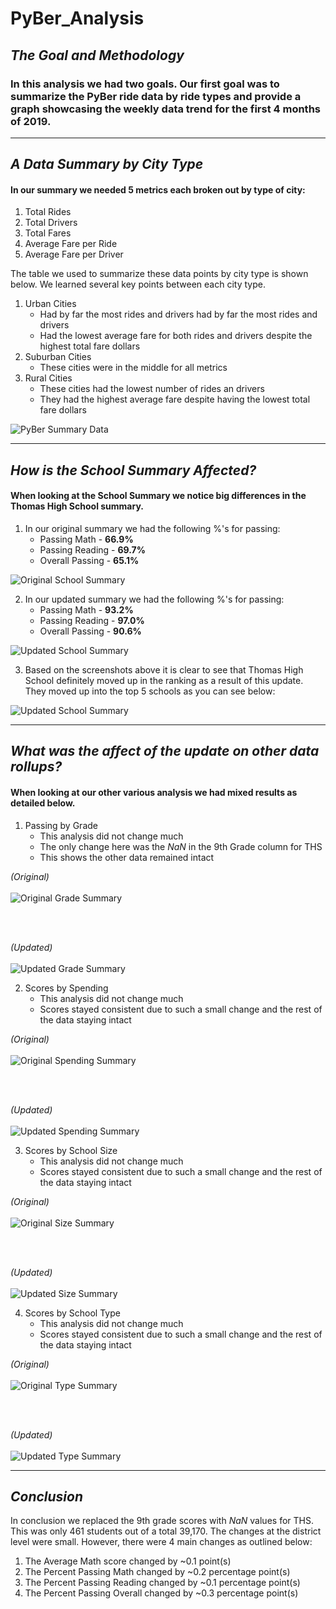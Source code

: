 # PyBer_Analysis

## *The Goal and Methodology*
### In this analysis we had two goals. Our first goal was to summarize the PyBer ride data by ride types and provide a graph showcasing the weekly data trend for the first 4 months of 2019.

---
## *A Data Summary by City Type*
#### In our summary we needed 5 metrics each broken out by type of city:

1. Total Rides
2. Total Drivers
3. Total Fares
4. Average Fare per Ride
5. Average Fare per Driver

The table we used to summarize these data points by city type is shown below. We learned several key points between each city type.

1. Urban Cities
     * Had by far the most rides and drivers had by far the most rides and drivers
     * Had the lowest average fare for both rides and drivers despite the highest total fare dollars
2. Suburban Cities
     * These cities were in the middle for all metrics
4. Rural Cities
     * These cities had the lowest number of rides an drivers
     * They had the highest average fare despite having the lowest total fare dollars

![PyBer Summary Data](https://github.com/05Perseus/PyBer_Analysis/blob/main/Analysis/PyBer_Summary_Dataframe.png)

---
## *How is the School Summary Affected?*
#### When looking at the School Summary we notice big differences in the Thomas High School summary.

1. In our original summary we had the following %'s for passing:
      * Passing Math - **66.9%**
      * Passing Reading - **69.7%**
      * Overall Passing - **65.1%**

![Original School Summary](https://github.com/05Perseus/School_District_Analysis/blob/main/Resources/Original_School_Summary.png)

2. In our updated summary we had the following %'s for passing:
      * Passing Math - **93.2%**
      * Passing Reading - **97.0%**
      * Overall Passing - **90.6%**

![Updated School Summary](https://github.com/05Perseus/School_District_Analysis/blob/main/Resources/Updated_School_Summary.png)

3. Based on the screenshots above it is clear to see that Thomas High School definitely moved up in the ranking as a result of this update. They moved up into the top 5 schools as you can see below:

![Updated School Summary](https://github.com/05Perseus/School_District_Analysis/blob/main/Resources/Updated_Top5_Schools.png)

---
## *What was the affect of the update on other data rollups?*
#### When looking at our other various analysis we had mixed results as detailed below.

1. Passing by Grade
    * This analysis did not change much
    * The only change here was the *NaN* in the 9th Grade column for THS
    * This shows the other data remained intact


*(Original)*<br></br>
![Original Grade Summary](https://github.com/05Perseus/School_District_Analysis/blob/main/Resources/Original_Grade_Summary.png)

<br></br>

*(Updated)*<br></br>
![Updated Grade Summary](https://github.com/05Perseus/School_District_Analysis/blob/main/Resources/Updated_Grade_Summary.png)





2. Scores by Spending
    * This analysis did not change much
    * Scores stayed consistent due to such a small change and the rest of the data staying intact


*(Original)*<br></br>
![Original Spending Summary](https://github.com/05Perseus/School_District_Analysis/blob/main/Resources/Original_Spending_Summary.png)

<br></br>

*(Updated)*<br></br>
![Updated Spending Summary](https://github.com/05Perseus/School_District_Analysis/blob/main/Resources/Updated_Spending_Summary.png)




3. Scores by School Size
    * This analysis did not change much
    * Scores stayed consistent due to such a small change and the rest of the data staying intact


*(Original)*<br></br>
![Original Size Summary](https://github.com/05Perseus/School_District_Analysis/blob/main/Resources/Original_Size_Summary.png)

<br></br>

*(Updated)*<br></br>
![Updated Size Summary](https://github.com/05Perseus/School_District_Analysis/blob/main/Resources/Updated_Size_Summary.png)




4. Scores by School Type
    * This analysis did not change much
    * Scores stayed consistent due to such a small change and the rest of the data staying intact


*(Original)*<br></br>
![Original Type Summary](https://github.com/05Perseus/School_District_Analysis/blob/main/Resources/Original_Type_Summary.png)

<br></br>

*(Updated)*<br></br>
![Updated Type Summary](https://github.com/05Perseus/School_District_Analysis/blob/main/Resources/Updated_Type_Summary.png)



---
## *Conclusion*
In conclusion we replaced the 9th grade scores with *NaN* values for THS. This was only 461 students out of a total 39,170. The changes at the district level were small. However, there were 4 main changes as outlined below:

1. The Average Math score changed by ~0.1 point(s)
2. The Percent Passing Math changed by ~0.2 percentage point(s)
3. The Percent Passing Reading changed by ~0.1 percentage point(s)
4. The Percent Passing Overall changed by ~0.3 percentage point(s)

